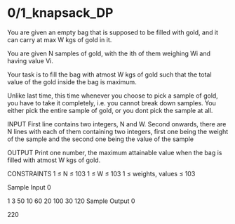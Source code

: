 # 0/1_knapsack_DP



You are given an empty bag that is supposed to be filled with gold, and it can carry at max W kgs of gold in it.

You are given N samples of gold, with the ith of them weighing Wi and having value Vi.

Your task is to fill the bag with atmost W kgs of gold such that the total value of the gold inside the bag is maximum.

Unlike last time, this time whenever you choose to pick a sample of gold, you have to take it completely, i.e. you cannot break down samples. You either pick the entire sample of gold, or you dont pick the sample at all.

INPUT
First line contains two integers, N and W.
Second onwards, there are N lines with each of them containing two integers, first one being the weight of the sample and the second one being the value of the sample

OUTPUT
Print one number, the maximum attainable value when the bag is filled with atmost W kgs of gold.

CONSTRAINTS
1 ≤ N ≤ 103
1 ≤ W ≤ 103
1 ≤ weights, values ≤ 103

Sample Input 0

1
3 50
10 60
20 100
30 120
Sample Output 0

220
